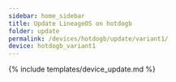 ```yaml
---
sidebar: home_sidebar
title: Update LineageOS on hotdogb
folder: update
permalink: /devices/hotdogb/update/variant1/
device: hotdogb_variant1
---
```

{% include templates/device_update.md %}
